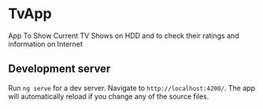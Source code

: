 # TvApp

App To Show Current TV Shows on HDD and to check their ratings and information on Internet

## Development server

Run `ng serve` for a dev server. Navigate to `http://localhost:4200/`. The app will automatically reload if you change any of the source files.



